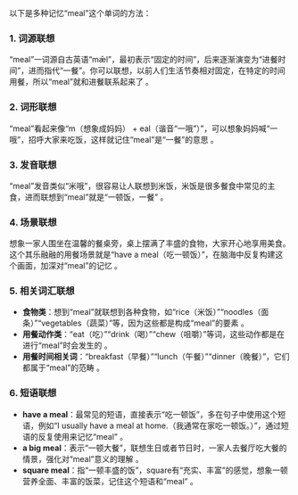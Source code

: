 以下是多种记忆“meal”这个单词的方法：

### 1. 词源联想
“meal”一词源自古英语“mǣl”，最初表示“固定的时间”，后来逐渐演变为“进餐时间”，进而指代“一餐”。你可以联想，以前人们生活节奏相对固定，在特定的时间用餐，所以“meal”就和进餐联系起来了 。

### 2. 词形联想
“meal”看起来像“m（想象成妈妈） + eal（谐音“一哦”）”，可以想象妈妈喊“一哦”，招呼大家来吃饭，这样就记住“meal”是“一餐”的意思 。

### 3. 发音联想
“meal”发音类似“米哦”，很容易让人联想到米饭，米饭是很多餐食中常见的主食，进而联想到“meal”就是“一顿饭，一餐” 。

### 4. 场景联想
想象一家人围坐在温馨的餐桌旁，桌上摆满了丰盛的食物，大家开心地享用美食。这个其乐融融的用餐场景就是“have a meal（吃一顿饭）”，在脑海中反复构建这个画面，加深对“meal”的记忆 。

### 5. 相关词汇联想
 - **食物类**：想到“meal”就联想到各种食物，如“rice（米饭）”“noodles（面条）”“vegetables（蔬菜）”等，因为这些都是构成“meal”的要素 。
 - **用餐动作类**：“eat（吃）”“drink（喝）”“chew（咀嚼）”等词，这些动作都是在进行“meal”时会发生的 。
 - **用餐时间相关词**：“breakfast（早餐）”“lunch（午餐）”“dinner（晚餐）”，它们都属于“meal”的范畴 。

### 6. 短语联想
 - **have a meal**：最常见的短语，直接表示“吃一顿饭”，多在句子中使用这个短语，例如“I usually have a meal at home.（我通常在家吃一顿饭。）”，通过短语的反复使用来记忆“meal” 。
 - **a big meal**：表示“一顿大餐”，联想生日或者节日时，一家人去餐厅吃大餐的情景，强化对“meal”意义的理解 。
 - **square meal**：指“一顿丰盛的饭”，square有“充实、丰富”的感觉，想象一顿营养全面、丰富的饭菜，记住这个短语和“meal” 。 